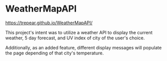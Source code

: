 # WeatherMapAPI

https://trepear.github.io/WeatherMapAPI/

This project's intent was to utilize a weather API to display the current weather, 5 day forecast, and UV index of city of the user's choice.

Additionally, as an added feature, different display messages will populate the page depending of that city's temperature.